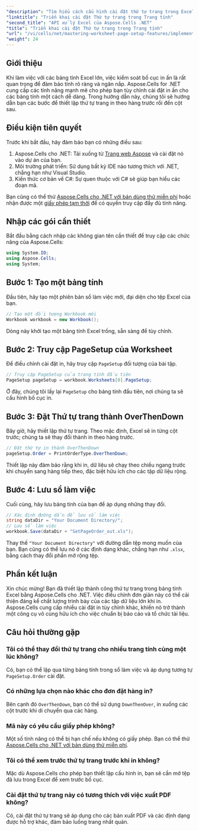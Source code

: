 ```yaml
---
"description": "Tìm hiểu cách cấu hình cài đặt thứ tự trang trong Excel bằng Aspose.Cells cho .NET. Hướng dẫn từng bước này sẽ hướng dẫn bạn cách in theo hàng trước, sau đó in theo cột, đảm bảo các bảng tính lớn của bạn hiển thị gọn gàng trên giấy."
"linktitle": "Triển khai cài đặt Thứ tự trang trong Trang tính"
"second_title": "API xử lý Excel của Aspose.Cells .NET"
"title": "Triển khai cài đặt Thứ tự trang trong Trang tính"
"url": "/vi/cells/net/mastering-worksheet-page-setup-features/implement-page-order-settings/"
"weight": 24
---
```


## Giới thiệu

Khi làm việc với các bảng tính Excel lớn, việc kiểm soát bố cục in ấn là rất quan trọng để đảm bảo tính rõ ràng và ngăn nắp. Aspose.Cells for .NET cung cấp các tính năng mạnh mẽ cho phép bạn tùy chỉnh cài đặt in ấn cho các bảng tính một cách dễ dàng. Trong hướng dẫn này, chúng tôi sẽ hướng dẫn bạn các bước để thiết lập thứ tự trang in theo hàng trước rồi đến cột sau.

## Điều kiện tiên quyết

Trước khi bắt đầu, hãy đảm bảo bạn có những điều sau:

1. Aspose.Cells cho .NET: Tải xuống từ [Trang web Aspose](https://releases.aspose.com/cells/net/) và cài đặt nó vào dự án của bạn.
2. Môi trường phát triển: Sử dụng bất kỳ IDE nào tương thích với .NET, chẳng hạn như Visual Studio.
3. Kiến thức cơ bản về C#: Sự quen thuộc với C# sẽ giúp bạn hiểu các đoạn mã.

Bạn cũng có thể thử [Aspose.Cells cho .NET với bản dùng thử miễn phí](https://releases.aspose.com/) hoặc nhận được một [giấy phép tạm thời](https://purchase.aspose.com/temporary-license/) để có quyền truy cập đầy đủ tính năng.

## Nhập các gói cần thiết

Bắt đầu bằng cách nhập các không gian tên cần thiết để truy cập các chức năng của Aspose.Cells:

```csharp
using System.IO;
using Aspose.Cells;
using System;
```

## Bước 1: Tạo một bảng tính

Đầu tiên, hãy tạo một phiên bản sổ làm việc mới, đại diện cho tệp Excel của bạn.

```csharp
// Tạo một đối tượng Workbook mới
Workbook workbook = new Workbook();
```

Dòng này khởi tạo một bảng tính Excel trống, sẵn sàng để tùy chỉnh.

## Bước 2: Truy cập PageSetup của Worksheet

Để điều chỉnh cài đặt in, hãy truy cập `PageSetup` đối tượng của bài tập.

```csharp
// Truy cập PageSetup của trang tính đầu tiên
PageSetup pageSetup = workbook.Worksheets[0].PageSetup;
```

Ở đây, chúng tôi lấy lại `PageSetup` cho bảng tính đầu tiên, nơi chúng ta sẽ cấu hình bố cục in.

## Bước 3: Đặt Thứ tự trang thành OverThenDown

Bây giờ, hãy thiết lập thứ tự trang. Theo mặc định, Excel sẽ in từng cột trước; chúng ta sẽ thay đổi thành in theo hàng trước.

```csharp
// Đặt thứ tự in thành OverThenDown
pageSetup.Order = PrintOrderType.OverThenDown;
```

Thiết lập này đảm bảo rằng khi in, dữ liệu sẽ chạy theo chiều ngang trước khi chuyển sang hàng tiếp theo, đặc biệt hữu ích cho các tập dữ liệu rộng.

## Bước 4: Lưu sổ làm việc

Cuối cùng, hãy lưu bảng tính của bạn để áp dụng những thay đổi.

```csharp
// Xác định đường dẫn để lưu sổ làm việc
string dataDir = "Your Document Directory/";
// Lưu sổ làm việc
workbook.Save(dataDir + "SetPageOrder_out.xls");
```

Thay thế `"Your Document Directory"` với đường dẫn tệp mong muốn của bạn. Bạn cũng có thể lưu nó ở các định dạng khác, chẳng hạn như `.xlsx`, bằng cách thay đổi phần mở rộng tệp.

## Phần kết luận

Xin chúc mừng! Bạn đã thiết lập thành công thứ tự trang trong bảng tính Excel bằng Aspose.Cells cho .NET. Việc điều chỉnh đơn giản này có thể cải thiện đáng kể chất lượng trình bày của các tập dữ liệu lớn khi in. Aspose.Cells cung cấp nhiều cài đặt in tùy chỉnh khác, khiến nó trở thành một công cụ vô cùng hữu ích cho việc chuẩn bị báo cáo và tổ chức tài liệu.

## Câu hỏi thường gặp

### Tôi có thể thay đổi thứ tự trang cho nhiều trang tính cùng một lúc không?

Có, bạn có thể lặp qua từng bảng tính trong sổ làm việc và áp dụng tương tự `PageSetup.Order` cài đặt.

### Có những lựa chọn nào khác cho đơn đặt hàng in?

Bên cạnh đó `OverThenDown`, bạn có thể sử dụng `DownThenOver`, in xuống các cột trước khi di chuyển qua các hàng.

### Mã này có yêu cầu giấy phép không?

Một số tính năng có thể bị hạn chế nếu không có giấy phép. Bạn có thể thử [Aspose.Cells cho .NET với bản dùng thử miễn phí](https://releases.aspose.com/).

### Tôi có thể xem trước thứ tự trang trước khi in không?

Mặc dù Aspose.Cells cho phép bạn thiết lập cấu hình in, bạn sẽ cần mở tệp đã lưu trong Excel để xem trước bố cục.

### Cài đặt thứ tự trang này có tương thích với việc xuất PDF không?

Có, cài đặt thứ tự trang sẽ áp dụng cho các bản xuất PDF và các định dạng được hỗ trợ khác, đảm bảo luồng trang nhất quán.